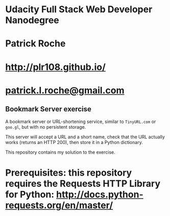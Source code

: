 # Udacity Full Stack Web Developer Nanodegree
# Patrick Roche
# http://plr108.github.io/
# patrick.l.roche@gmail.com

## Bookmark Server exercise

A bookmark server or URL-shortening service,
similar to `TinyURL.com` or `goo.gl`, but with no persistent storage.

This server will accept a URL and a short name, check that the URL actually
works (returns an HTTP 200), then store it in a Python dictionary.

This repository contains my solution to the exercise.

# Prerequisites: this repository requires the Requests HTTP Library for Python: http://docs.python-requests.org/en/master/
